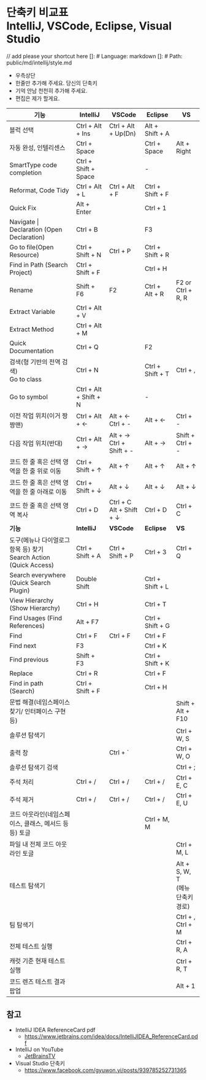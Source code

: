 # 단축키 비교표<br>IntelliJ, VSCode, Eclipse, Visual Studio
// add please your shortcut here
[]: # Language: markdown
[]: # Path: public/md/intellij/style.md
* 우측상단
* 한줄만 추가해 주세요. 당신의 단축키
* 기억 안남 천천히 추가해 주세요.
* 편집은 제가 할게요.

|**기능** |**IntelliJ**| **VSCode** |**Eclipse** | **VS** |
|---|---|---|---|--|
|블럭 선택 | Ctrl + Alt + Ins | Ctrl + Alt + Up(Dn) | Alt + Shift + A |
|자동 완성, 인텔리센스 |Ctrl + Space | | Ctrl + Space | Alt + Right |
|SmartType code completion | Ctrl + Shift + Space | | - | |
|Reformat, Code Tidy | Ctrl + Alt + L | Ctrl + Alt + F | Ctrl + Shift + F | |
|Quick Fix | Alt + Enter | |Ctrl + 1 |  |
|Navigate &#124; Declaration (Open Declaration)|Ctrl + B | |F3 |  |
|Go to file(Open Resource) | Ctrl + Shift + N | Ctrl + P |Ctrl + Shift + R|  |
|Find in Path (Search Project)| Ctrl + Shift + F | | Ctrl + H |  |
|Rename | Shift + F6| F2 | Ctrl + Alt + R | F2 or Ctrl + R, R |
|Extract Variable | Ctrl + Alt + V | | |  |
|Extract Method | Ctrl + Alt + M | | |  |
|Quick Documentation | Ctrl + Q | | F2 |  |
|검색(형 기반의 전역 검색)<br>Go to class| Ctrl + N | | Ctrl + Shift + T |  Ctrl + , |
|Go to symbol | Ctrl + Alt + Shift + N | | - | |
|이전 작업 위치(이거 짱짱맨)| Ctrl + Alt + ← | Alt + ←<br>Ctrl + - | Alt + ← | Ctrl + - |
|다음 작업 위치(반대) | Ctrl + Alt + → | Alt + →<br>Ctrl + Shift + - | Alt + → | Shift + Ctrl + - |
|코드 한 줄 혹은 선택 영역을 한 줄 위로 이동| Ctrl + Shift + ↑ | Alt + ↑ | Alt + ↑ | Alt + ↑ |
|코드 한 줄 혹은 선택 영역을 한 줄 아래로 이동 | Ctrl + Shift + ↓ | Alt + ↓ | Alt + ↓ |  Alt + ↓ |
|코드 한 줄 혹은 선택 영역 복사 | Ctrl + D | Ctrl + C<br>Alt + Shift + ↓ | Ctrl + D | Ctrl + C |
|**기능** |**IntelliJ**|**VSCode** |**Eclipse** |**VS** |
|도구(메뉴나 다이얼로그 항목 등) 찾기<br>Search Action (Quick Access)| Ctrl + Shift + A | Ctrl + Shift + P | Ctrl + 3 | Ctrl + Q |
|Search everywhere (Quick Search Plugin) | Double Shift | | Ctrl + Shift + L | |
|View Hierarchy (Show Hierarchy)| Ctrl + H | | Ctrl + T | |
|Find Usages (Find References)| Alt + F7 | | Ctrl + Shift + G | |
|Find | Ctrl + F | Ctrl + F | Ctrl + F | |
|Find next | F3 | | Ctrl + K | |
|Find previous | Shift + F3 | | Ctrl + Shift + K | |
|Replace | Ctrl + R | | Ctrl + F | |
|Find in path (Search) | Ctrl + Shift + F | | Ctrl + H | |
|문법 해결(네임스페이스 찾기/ 인터페이스 구현 등) | | | | Shift + Alt + F10 |
|솔루션 탐색기| | | | Ctrl + W, S |
|출력 창 | | Ctrl + ` | | Ctrl + W, O |
|솔루션 탐색기 검색| | | | Ctrl + ;|
|주석 처리| Ctrl + / | Ctrl + /| Ctrl + / | Ctrl + E, C|
|주석 제거| Ctrl + / | Ctrl + /| Ctrl + / | Ctrl + E, U|
|코드 아웃라인(네임스페이스, 클래스, 메서드 등등) 토글 | | |  Ctrl + M, M |
|파일 내 전체 코드 아웃라인 토글 | | | | Ctrl + M, L |
|테스트 탐색기 | | | | Alt + S, W, T<br>(메뉴 단축키 경로) |
|팀 탐색기| | | | Ctrl + \, Ctrl + M |
|전체 테스트 실행 | | | |Ctrl + R, A |
|캐럿 기준 현재 테스트 실행| | | | Ctrl + R, T |
|코드 렌즈 테스트 결과 팝업| | | | Alt + 1 |



## 참고
* IntelliJ IDEA ReferenceCard pdf
  * https://www.jetbrains.com/idea/docs/IntelliJIDEA_ReferenceCard.pdf
* IntelliJ on YouTube
  * [JetBrainsTV](https://www.youtube.com/channel/UC4ogdcPcIAOOMJktgBMhQnQ)
* Visual Studio 단축키
  * https://www.facebook.com/gyuwon.yi/posts/939785252731365
